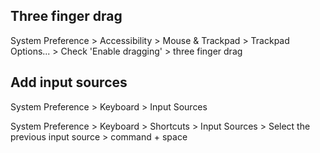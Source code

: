 ## Three finger drag

System Preference > Accessibility > Mouse & Trackpad > Trackpad Options... > Check 'Enable dragging' > three finger drag

## Add input sources

System Preference > Keyboard > Input Sources

System Preference > Keyboard > Shortcuts > Input Sources > Select the previous input source > command + space
